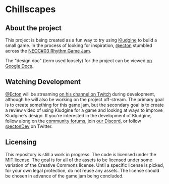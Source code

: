 # Chillscapes

## About the project

This project is being created as a fun way to try using [Kludgine](https://github.com/khonsulabs/kludgine) to build a small game. In the process of looking for inspiration, [@ecton](https://github.com/ecton) stumbled across the [NEOC#03 Rhythm Game Jam](https://itch.io/jam/neoc03-rhythm-jam).

The "design doc" (term used loosely) for the project can be viewed [on Google Docs](https://docs.google.com/document/d/1opCrOV59-S-p_wFQSyWNCMQt1MqF68cDDtcviKzLqUE/edit?usp=sharing).

## Watching Development

[@Ecton](https://github.com/ecton) will be streaming [on his channel on Twitch](https://twitch.tv/ectonDev) during development, although he will also be working on the project off-stream. The primary goal is to create something for this game jam, but the secondary goal is to create a review video of using Kludgine for a game and looking at ways to improve Kludgine's design. If you're interested in the development of Kludgine, follow along on the [community forums](https://community.khonsulabs.com/), join [our Discord](https://discord.khonsulabs.com/), or follow [@ectonDev](https://twitter.com/ectonDev) on Twitter.

## Licensing

This repository is still a work in progress. The code is licensed under the [MIT license](./LICENSE.txt). The goal is for all of the assets to be licensed under some variation of the Creative Commons license. Until a specific license is picked, for your own legal protection, do not reuse any assets. The license should be chosen in advance of the game jam being concluded.
